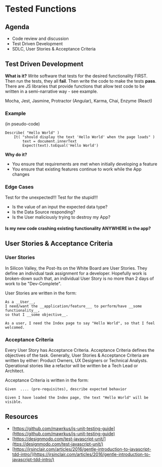# Tested Functions

## Agenda

* Code review and discussion
* Test Driven Development
* SDLC, User Stories & Acceptance Criteria

## Test Driven Development

**What is it?**  Write software that tests for the desired functionality FIRST.  Then run the tests, they all **fail**. Then write the code to make the tests **pass**.  There are JS libraries that provide functions that allow test code to be written in a semi-narrative way - see example.

  Mocha, Jest, Jasmine, Protractor (Angular), Karma, Chai, Enzyme (React)

### Example
   (in pseudo-code)

	Describe( "Hello World" )
        It( "should display the text 'Hello World' when the page loads" )
        	text = document.innerText
        	Expect(text).toEqual('Hello World')

**Why do it?**

* You ensure that requirements are met when initially developing a feature
* You ensure that existing features continue to work while the App changes


### Edge Cases
Test for the unexpected!!! Test for the stupid!!!  

* Is the value of an input the expected data type?
* Is the Data Source responding?
* Is the User maliciously trying to destroy my App?

#### Is my new code crashing existing functionality ANYWHERE in the app?

## User Stories & Acceptance Criteria

### User Stories
In Silicon Valley, the Post-Its on the White Board are User Stories.  They define an individual task assignment for a developer. Hopefully work is broken-down such that, an individual User Story is no more than 2 days of work to be "Dev-Complete".

User Stories are written in the form:

```
As a __User__, 
I need/want the __application/feature___ to perform/have __some functionality__, 
so that I __some objective__.

As a user, I need the Index page to say "Hello World", so that I feel welcomed.
```

### Acceptance Criteria
Every User Story has Acceptance Criteria. Acceptance Criteria defines the objectives of the task. Generally, User Stories & Acceptance Criteria are written by either: Product Owners, UX Designers or Technical Analysts. Operational stories like a refactor will be written be a Tech Lead or Architect.

Acceptance Criteria is written in the form:

```
Given  .... (pre-requisites), describe expected behavior

Given I have loaded the Index page, the text "Hello World" will be visible.
```

## Resources

* [https://github.com/mawrkus/js-unit-testing-guide](https://github.com/mawrkus/js-unit-testing-guide)
* [https://designmodo.com/test-javascript-unit/](ttps://designmodo.com/test-javascript-unit/)
* [https://jrsinclair.com/articles/2016/gentle-introduction-to-javascript-tdd-intro/](https://jrsinclair.com/articles/2016/gentle-introduction-to-javascript-tdd-intro/)

